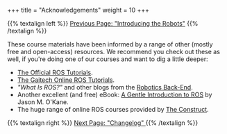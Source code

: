 +++
title = "Acknowledgements"
weight = 10
+++

{{% textalign left %}}
[<i class="fas fa-solid fa-arrow-left"></i> Previous Page: "Introducing the Robots"](/about/robots)
{{% /textalign %}}

These course materials have been informed by a range of other (mostly free and open-access) resources. We recommend you check out these as well, if you're doing one of our courses and want to dig a little deeper:
* [The Official ROS Tutorials](http://wiki.ros.org/ROS/Tutorials).
* [The Gaitech Online ROS Tutorials](https://edu.gaitech.hk/index.html).
* *"What Is ROS?"* and other blogs from the [Robotics Back-End](https://roboticsbackend.com/what-is-ros/).
* Another excellent (and free) eBook: [A Gentle Introduction to ROS](https://www.cse.sc.edu/~jokane/agitr/) by Jason M. O'Kane.
* The huge range of online ROS courses provided by [The Construct](https://www.theconstructsim.com/for-individuals/).

{{% textalign right %}}
[Next Page: "Changelog" <i class="fas fa-solid fa-arrow-right"></i>](/about/changelog)
{{% /textalign %}}